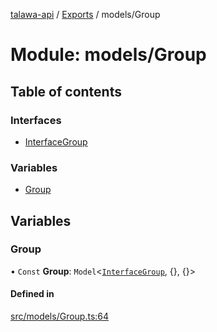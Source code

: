 [talawa-api](../README.md) / [Exports](../modules.md) / models/Group

# Module: models/Group

## Table of contents

### Interfaces

- [InterfaceGroup](../interfaces/models_Group.InterfaceGroup.md)

### Variables

- [Group](models_Group.md#group)

## Variables

### Group

• `Const` **Group**: `Model`\<[`InterfaceGroup`](../interfaces/models_Group.InterfaceGroup.md), {}, {}\>

#### Defined in

[src/models/Group.ts:64](https://github.com/PalisadoesFoundation/talawa-api/blob/55cb3be/src/models/Group.ts#L64)

